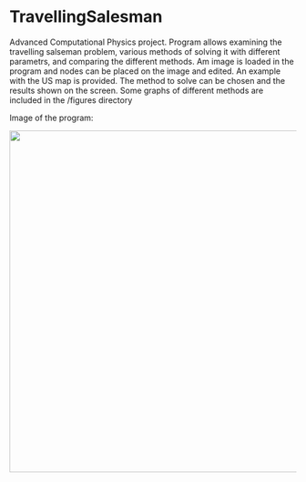# TravellingSalesman

Advanced Computational Physics project. Program allows examining the travelling salseman problem, various methods of solving it with different parametrs, and comparing the different methods. Am image is loaded in the program and nodes can be placed on the image and edited. An example with the US map is provided. The method to solve can be chosen and the results shown on the screen. Some graphs of different methods are included in the /figures directory

Image of the program:

<img src="https://raw.githubusercontent.com/vinceshores/TravellingSalesman/master/images/window.png" width="600">

